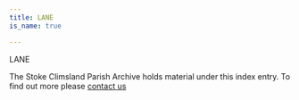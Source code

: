 ```yaml
---
title: LANE
is_name: true

---
```


LANE


The Stoke Climsland Parish Archive holds material under this index entry. To find out more please [contact us](/contact/)
